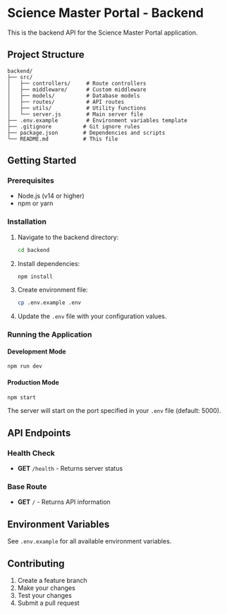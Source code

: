 # Science Master Portal - Backend

This is the backend API for the Science Master Portal application.

## Project Structure

```
backend/
├── src/
│   ├── controllers/     # Route controllers
│   ├── middleware/      # Custom middleware
│   ├── models/          # Database models
│   ├── routes/          # API routes
│   ├── utils/           # Utility functions
│   └── server.js        # Main server file
├── .env.example         # Environment variables template
├── .gitignore          # Git ignore rules
├── package.json        # Dependencies and scripts
└── README.md           # This file
```

## Getting Started

### Prerequisites

- Node.js (v14 or higher)
- npm or yarn

### Installation

1. Navigate to the backend directory:
   ```bash
   cd backend
   ```

2. Install dependencies:
   ```bash
   npm install
   ```

3. Create environment file:
   ```bash
   cp .env.example .env
   ```

4. Update the `.env` file with your configuration values.

### Running the Application

#### Development Mode
```bash
npm run dev
```

#### Production Mode
```bash
npm start
```

The server will start on the port specified in your `.env` file (default: 5000).

## API Endpoints

### Health Check
- **GET** `/health` - Returns server status

### Base Route
- **GET** `/` - Returns API information

## Environment Variables

See `.env.example` for all available environment variables.

## Contributing

1. Create a feature branch
2. Make your changes
3. Test your changes
4. Submit a pull request
